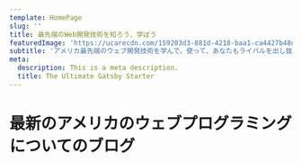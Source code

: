 ```yaml
---
template: HomePage
slug: ''
title: 最先端のWeb開発技術を知ろう、学ぼう
featuredImage: 'https://ucarecdn.com/159203d3-881d-4218-baa1-ca4427b48d0d/'
subtitle: 'アメリカ最先端のウェブ開発技術を学んで、使って、あなたもライバルを出し抜こう'
meta:
  description: This is a meta description.
  title: The Ultimate Gatsby Starter
---
```


# 最新のアメリカのウェブプログラミングについてのブログ




